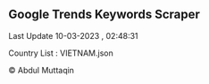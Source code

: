 

## Google Trends Keywords Scraper 
 
Last Update 10-03-2023 , 02:48:31

Country List :
VIETNAM.json



© Abdul Muttaqin 
